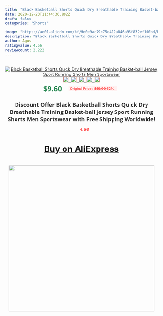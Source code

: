 ```yaml
---
title: "Black Basketball Shorts Quick Dry Breathable Training Basket-ball Jersey Sport Running Shorts Men Sportswear"
date: 2020-12-23T11:44:36.892Z
draft: false
categories: "Shorts"

image: "https://ae01.alicdn.com/kf/He0e9ac79c75e412a846a95f832ef160bd/Black-Basketball-Shorts-Quick-Dry-Breathable-Training-Basket-ball-Jersey-Sport-Running-Shorts-Men-Sportswear.jpg"
description: "Black Basketball Shorts Quick Dry Breathable Training Basket-ball Jersey Sport Running Shorts Men Sportswear"
author: Agus
ratingvalue: 4.56
reviewcount: 2.222
---
```

<br>
<div style="text-align: center;">
<a href="https://s.click.aliexpress.com/e/_AWLTPP" target="_blank" rel="nofollow noopener noreferrer"><img alt="Black Basketball Shorts Quick Dry Breathable Training Basket-ball Jersey Sport Running Shorts Men Sportswear" class="magnifier-image" src="https://ae01.alicdn.com/kf/He0e9ac79c75e412a846a95f832ef160bd/Black-Basketball-Shorts-Quick-Dry-Breathable-Training-Basket-ball-Jersey-Sport-Running-Shorts-Men-Sportswear.jpg_640x640.jpg">
<br>
<img style="border:1px solid salmon" src="https://ae01.alicdn.com/kf/He0e9ac79c75e412a846a95f832ef160bd/Black-Basketball-Shorts-Quick-Dry-Breathable-Training-Basket-ball-Jersey-Sport-Running-Shorts-Men-Sportswear.jpg_120x120.jpg">&nbsp;&nbsp;<img style="border:1px solid salmon" src="https://ae01.alicdn.com/kf/H97cbd171db00443ebf444129db078703x/Black-Basketball-Shorts-Quick-Dry-Breathable-Training-Basket-ball-Jersey-Sport-Running-Shorts-Men-Sportswear.jpg_120x120.jpg">&nbsp;&nbsp;<img style="border:1px solid salmon" src="https://ae01.alicdn.com/kf/H4b80a370e53b4329b59eaf95db9caf2eM/Black-Basketball-Shorts-Quick-Dry-Breathable-Training-Basket-ball-Jersey-Sport-Running-Shorts-Men-Sportswear.jpg_120x120.jpg">&nbsp;&nbsp;<img style="border:1px solid salmon" src="https://ae01.alicdn.com/kf/H0c943533f3fd4531b9a695825ba711e7O/Black-Basketball-Shorts-Quick-Dry-Breathable-Training-Basket-ball-Jersey-Sport-Running-Shorts-Men-Sportswear.jpg_120x120.jpg">&nbsp;&nbsp;<img style="border:1px solid salmon" src="https://ae01.alicdn.com/kf/Hdd3c245cb4514a3580cbc1caf8fc04d9H/Black-Basketball-Shorts-Quick-Dry-Breathable-Training-Basket-ball-Jersey-Sport-Running-Shorts-Men-Sportswear.jpg_120x120.jpg"></a></div><br0>
<div style="text-align: center;"><span style="background-color: white; border: 0px; box-sizing: border-box; color: seagreen; display: inline-block; font-family: &quot;open sans&quot; , &quot;arial&quot; , &quot;helvetica&quot; , sans-serif , &quot;heiti&quot;; font-size: 24px; font-stretch: inherit; font-weight: 700; line-height: inherit; margin: 0px 10px 0px 0px; padding: 0px; vertical-align: middle;">$9.60 </span>
<span style="background: rgb(255 , 241 , 241); border-radius: 3px; border: 0px; box-sizing: border-box; color: #ff4747; display: inline-block; font-family: inherit; font-size: 12px; font-stretch: inherit; font-style: inherit; font-variant: inherit; font-weight: 600; line-height: inherit; margin: 0px; padding: 2px 5px; transform: scale(0.9); vertical-align: middle;">Original Price : <b style="text-decoration: line-through;">$20.00 </b> 52%&nbsp;&nbsp;</span></div>
<h1 style="color: #333333; display: inline-block; font-family: &quot;open sans&quot; , &quot;arial&quot; , &quot;helvetica&quot; , sans-serif , &quot;heiti&quot;; font-size: 18px; font-stretch: inherit; font-weight: 700; text-align: center;">Discount Offer Black Basketball Shorts Quick Dry Breathable Training Basket-ball Jersey Sport Running Shorts Men Sportswear with Free Shipping Worldwide!</h1>
<div style="color: #ff4747; text-align: center;">
<img src="https://4.bp.blogspot.com/-M0ZcTcb-5uY/XleCXlxnR4I/AAAAAAAAAEc/OrjgMkXV1oMQFaCRZj5HQwOCBcu3w1FegCPcBGAYYCw/s1600/star.png" style="height: 15px;">&nbsp;<b>4.56</b></div>
<div class="button_cont" align="center"><a class="buynow_a" href="https://s.click.aliexpress.com/e/_AWLTPP" target="_blank" rel="nofollow noopener noreferrer"><H1>Buy on AliExpress</H1></a></div><br>
<div class="separator" style="clear: both; text-align: center;">
<img src="https://lh3.googleusercontent.com/-pTy5HemUv9M/XlePHvY0dAI/AAAAAAAAAE4/0nX5iRUoIWY8eMW9Dpxeirr157OZliDIgCLcBGAsYHQ/s1600/badge.gif" width="480">
</div>
